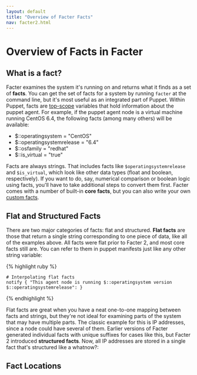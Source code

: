 ```yaml
---
layout: default
title: "Overview of Facter Facts"
nav: facter2.html
---
```


Overview of Facts in Facter
===========================

## What is a fact?

Facter examines the system it's running on and returns what it finds as a set of **facts**. You can get the set of facts for a system by running `facter` at the command line, but it's most useful as an integrated part of Puppet. Within Puppet, facts are [top-scope](/puppet/3/reference/lang_scope.html#top-scope) variables that hold information about the puppet agent. For example, if the puppet agent node is a virtual machine running CentOS 6.4, the following facts (among many others) will be available:

  * $::operatingsystem = "CentOS"
  * $::operatingsystemrelease = "6.4"
  * $::osfamily = "redhat"
  * $::is_virtual = "true"

Facts are always strings. That includes facts like `$operatingsystemrelease` and `$is_virtual`, which look like other data types (float and boolean, respectively). If you want to do, say, numerical comparison or boolean logic using facts, you'll have to take additional steps to convert them first. Facter comes with a number of built-in **core facts**, but you can also write your own [custom facts](custom_facts.html).


## Flat and Structured Facts

There are two major categories of facts: flat and structured. **Flat facts** are those that return a single string corresponding to one piece of data, like all of the examples above. All facts were flat prior to Facter 2, and most core facts still are. You can refer to them in puppet manifests just like any other string variable:

{% highlight ruby %}
	
	# Interpolating flat facts
	notify { "This agent node is running $::operatingsystem version $::operatingsystemrelease": }

{% endhighlight %}

Flat facts are great when you have a neat one-to-one mapping between facts and strings, but they're not ideal for examining parts of the system that may have multiple parts. The classic example for this is IP addresses, since a node could have several of them. Earlier versions of Facter generated individual facts with unique suffixes for cases like this, but Facter 2 introduced **structured facts**. Now, all IP addresses are stored in a single fact that's structured like a whatnow?:


## Fact Locations



